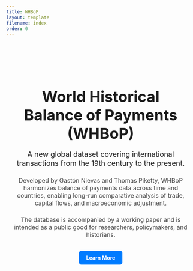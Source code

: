 ```yaml
---
title: WHBoP
layout: template
filename: index
order: 0
---
```


<div style="text-align: center; padding: 4rem 1rem; max-width: 800px; margin: 0 auto;">

<h1 style="font-size: 2.5rem; margin-bottom: 1rem;">
  World Historical Balance of Payments (WHBoP)
</h1>

<p style="font-size: 1.2rem; margin-bottom: 1.5rem;">
  A new global dataset covering international transactions from the 19th century to the present.
</p>

<p style="font-size: 1rem; color: #444; margin-bottom: 1.5rem;">
  Developed by Gastón Nievas and Thomas Piketty, WHBoP harmonizes balance of payments data across time and countries,
  enabling long-run comparative analysis of trade, capital flows, and macroeconomic adjustment.
</p>

<p style="font-size: 1rem; color: #444;">
  The database is accompanied by a working paper and is intended as a public good for researchers, policymakers, and historians.
</p>

<br>

<a href="/about.html" style="display: inline-block; padding: 0.6rem 1.2rem; background-color: #007BFF; color: white; border-radius: 6px; text-decoration: none; font-weight: bold;">
  Learn More
</a>

</div>
